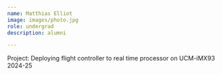 ```yaml
---
name: Matthias Elliot
image: images/photo.jpg
role: undergrad
description: alumni

---
```


Project: Deploying flight controller to real time processor on UCM-iMX93
2024-25
